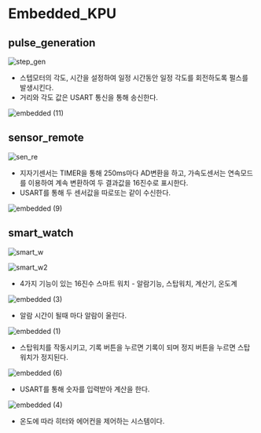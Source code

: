 # Embedded_KPU

## pulse_generation

![step_gen](https://user-images.githubusercontent.com/46732674/106380541-60ad3200-63f6-11eb-86e2-c25a4a182836.PNG)

- 스텝모터의 각도, 시간을 설정하여 일정 시간동안 일정 각도를 회전하도록 펄스를 발생시킨다.
- 거리와 각도 값은 USART 통신을 통해 송신한다.

![embedded (11)](https://user-images.githubusercontent.com/46732674/106380722-90106e80-63f7-11eb-992a-7a7dbcb812d1.jpg)

## sensor_remote

![sen_re](https://user-images.githubusercontent.com/46732674/106380537-5e4ad800-63f6-11eb-8d9a-90b637392810.PNG)

- 지자기센서는 TIMER을 통해 250ms마다 AD변환을 하고, 가속도센서는 연속모드를 이용하여 계속 변환하여 두 결과값을 16진수로 표시한다.
- USART를 통해 두 센서값을 따로또는 같이 수신한다.

![embedded (9)](https://user-images.githubusercontent.com/46732674/106380719-8be45100-63f7-11eb-8ee2-8624aa503f4c.jpg)

## smart_watch

![smart_w](https://user-images.githubusercontent.com/46732674/106380538-5f7c0500-63f6-11eb-98e1-b0ca1666c638.PNG)

![smart_w2](https://user-images.githubusercontent.com/46732674/106380539-60149b80-63f6-11eb-9d91-af284a65523c.PNG)

- 4가지 기능이 있는 16진수 스마트 워치 - 알람기능, 스탑워치, 계산기, 온도계

![embedded (3)](https://user-images.githubusercontent.com/46732674/106380707-7ec76200-63f7-11eb-8d0c-42b9d44472db.jpg)

- 알람 시간이 될때 마다 알람이 울린다.

![embedded (1)](https://user-images.githubusercontent.com/46732674/106380703-7b33db00-63f7-11eb-8f41-e11625460e85.jpg)

- 스탑워치를 작동시키고, 기록 버튼을 누르면 기록이 되며 정지 버튼을 누르면 스탑워치가 정지된다.

![embedded (6)](https://user-images.githubusercontent.com/46732674/106380713-838c1600-63f7-11eb-916b-50b20e18a4f4.jpg)

- USART를 통해 숫자를 입력받아 계산을 한다.

![embedded (4)](https://user-images.githubusercontent.com/46732674/106380711-80912580-63f7-11eb-9d87-eb17201f6329.jpg)

- 온도에 따라 히터와 에어컨을 제어하는 시스템이다.
